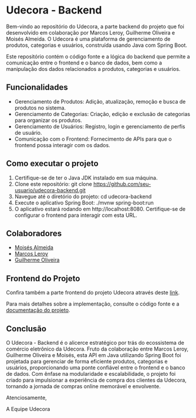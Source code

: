 
# Udecora - Backend

Bem-vindo ao repositório do Udecora, a parte backend do projeto que foi desenvolvido em colaboração por Marcos Leroy, Guilherme Oliveira e Moisés Almeida. O Udecora é uma plataforma de gerenciamento de produtos, categorias e usuários, construída usando Java com Spring Boot.

Este repositório contém o código fonte e a lógica do backend que permite a comunicação entre o frontend e o banco de dados, bem como a manipulação dos dados relacionados a produtos, categorias e usuários.


## Funcionalidades

- Gerenciamento de Produtos: Adição, atualização, remoção e busca de produtos no sistema.
- Gerenciamento de Categorias: Criação, edição e exclusão de categorias para organizar os produtos.
- Gerenciamento de Usuários: Registro, login e gerenciamento de perfis de usuário.
- Comunicação com o Frontend: Fornecimento de APIs para que o frontend possa interagir com os dados.

## Como executar o projeto

1. Certifique-se de ter o Java JDK instalado em sua máquina.
2. Clone este repositório: git clone https://github.com/seu-usuario/udecora-backend.git
3. Navegue até o diretório do projeto: cd udecora-backend
4. Execute o aplicativo Spring Boot: ./mvnw spring-boot:run
5. O aplicativo estará rodando em http://localhost:8080. Certifique-se de configurar o frontend para interagir com esta URL.
## Colaboradores

- [Moisés Almeida](https://www.github.com/MoisesssDev)
- [Marcos Leroy](https://github.com/MarcosLeroy)
- [Guilherme Oliveira](https://www.github.com/MoisesssDev)

## Frontend do Projeto
Confira também a parte frontend do projeto Udecora através deste [link](https://udecora.netlify.app/).

Para mais detalhes sobre a implementação, consulte o código fonte e a [documentação do projeto](https://github.com/guioliva/projeto-ecommerce).
## Conclusão

O Udecora - Backend é o alicerce estratégico por trás do ecossistema de comércio eletrônico da Udecora. Fruto da colaboração entre Marcos Leroy, Guilherme Oliveira e Moisés, esta API em Java utilizando Spring Boot foi projetada para gerenciar de forma eficiente produtos, categorias e usuários, proporcionando uma ponte confiável entre o frontend e o banco de dados. Com ênfase na modularidade e escalabilidade, o projeto foi criado para impulsionar a experiência de compra dos clientes da Udecora, tornando a jornada de compras online memorável e envolvente.

Atenciosamente,

A Equipe Udecora
